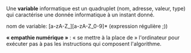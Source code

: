 Une **variable** informatique est un quadruplet (nom, adresse, valeur, type) qui caractérise une donnée informatique à un instant donné.

nom de variable: [a-zA-Z_][a-zA-Z_0-9]*
(expression régulière ;))

**« empathie numérique »** :  « se mettre à la place de » l'ordinateur pour exécuter pas à pas les instructions qui composent l'algorithme.
